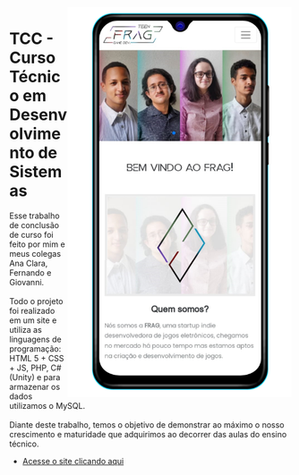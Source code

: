 <img src="assets/Mobile_Exemple.png" align="right" width="400px">

# TCC - Curso Técnico em Desenvolvimento de Sistemas
Esse trabalho de conclusão de curso foi feito por mim e meus colegas Ana Clara, Fernando e Giovanni.<br><br>
Todo o projeto foi realizado em um site e utiliza as linguagens de programação: HTML 5 + CSS + JS, PHP, C# (Unity) e para armazenar os dados utilizamos o MySQL.<br><br>
Diante deste trabalho, temos o objetivo de demonstrar ao máximo o nosso crescimento e maturidade que adquirimos ao decorrer das aulas do ensino técnico.

* [Acesse o site clicando aqui](https://fernando-vinicius252.github.io/TCC-CursoTecnicoEmDS/)
